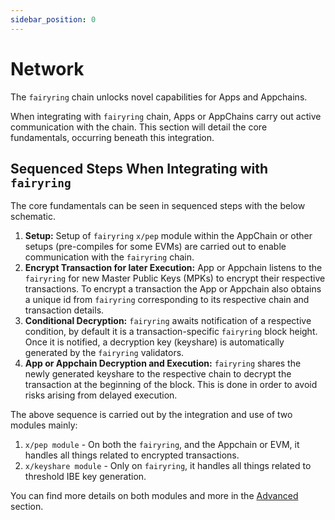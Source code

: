```yaml
---
sidebar_position: 0
---
```


# Network

The `fairyring` chain unlocks novel capabilities for Apps and Appchains. 

<!-- This is in the quickstart already, but I think it's good to repeat it here to help prime the topics of the network -->

When integrating with `fairyring` chain, Apps or AppChains carry out active communication with the chain. This section will detail the core fundamentals,  occurring beneath this integration. 

## Sequenced Steps When Integrating with `fairyring`

The core fundamentals can be seen in sequenced steps with the below schematic.

<!-- TODO - Get Schematic -->

1. **Setup:** Setup of `fairyring` `x/pep` module within the AppChain or other setups (pre-compiles for some EVMs) are carried out to enable communication with the `fairyring` chain.
2. **Encrypt Transaction for later Execution:** App or Appchain listens to the `fairyring` for new Master Public Keys (MPKs) to encrypt their respective transactions. To encrypt a transaction the App or Appchain also obtains a unique id from `fairyring` corresponding to its respective chain and transaction details.
3. **Conditional Decryption:** `fairyring` awaits notification of a respective condition, by default it is a transaction-specific `fairyring` block height. Once it is notified, a decryption key (keyshare) is automatically generated by the `fairyring` validators.
4. **App or Appchain Decryption and Execution:** `fairyring` shares the newly generated keyshare to the respective chain to decrypt the transaction at the beginning of the block. This is done in order to avoid risks arising from delayed execution.

The above sequence is carried out by the integration and use of two modules mainly:

1. `x/pep module` - On both the `fairyring`, and the Appchain or EVM, it handles all things related to encrypted transactions.
2. `x/keyshare module` - Only on `fairyring`, it handles all things related to threshold IBE key generation.

You can find more details on both modules and more in the [Advanced](TODO-GetLink) section.